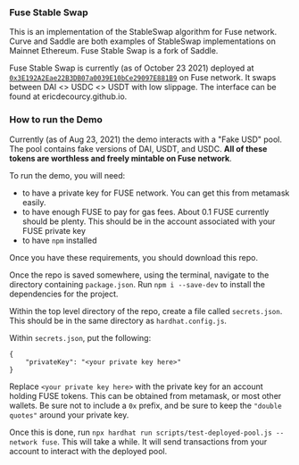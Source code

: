 ### Fuse Stable Swap

This is an implementation of the StableSwap algorithm for Fuse network. Curve and Saddle are both examples of StableSwap implementations on Mainnet Ethereum. Fuse Stable Swap is a fork of Saddle.

Fuse Stable Swap is currently (as of October 23 2021) deployed at [`0x3E192A2Eae22B3DB07a0039E10bCe29097E881B9`](https://explorer.fuse.io/address/0x3E192A2Eae22B3DB07a0039E10bCe29097E881B9/transactions) on Fuse network. It swaps between DAI <> USDC <> USDT with low slippage. The interface can be found at ericdecourcy.github.io.

### How to run the Demo

Currently (as of Aug 23, 2021) the demo interacts with a "Fake USD" pool. The pool contains fake versions of DAI, USDT, and USDC. **All of these tokens are worthless and freely mintable on Fuse network**. 

To run the demo, you will need:
* to have a private key for FUSE network. You can get this from metamask easily.
* to have enough FUSE to pay for gas fees. About 0.1 FUSE currently should be plenty. This should be in the account associated with your FUSE private key
* to have `npm` installed

Once you have these requirements, you should download this repo. 

Once the repo is saved somewhere, using the terminal, navigate to the directory containing `package.json`. Run `npm i --save-dev` to install the dependencies for the project.

Within the top level directory of the repo, create a file called `secrets.json`. This should be in the same directory as `hardhat.config.js`. 

Within `secrets.json`, put the following:

```
{
    "privateKey": "<your private key here>"
}
```

Replace `<your private key here>` with the private key for an account holding FUSE tokens. This can be obtained from metamask, or most other wallets. Be sure not to include a `0x` prefix, and be sure to keep the `"double quotes"` around your private key.
 
Once this is done, run `npx hardhat run scripts/test-deployed-pool.js --network fuse`. This will take a while. It will send transactions from your account to interact with the deployed pool.
